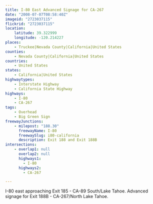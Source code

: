 ```yaml
---
title: I-80 East Advanced Signage for CA-267
date: "2008-07-07T08:58:40Z"
imageid: "2723037115"
flickrid: "2723037115"
location:
    latitude: 39.322999
    longitude: -120.214227
places:
    - Truckee|Nevada County|California|United States
counties:
    - Nevada County|California|United States
countries:
    - United States
states:
    - California|United States
highwaytypes:
    - Interstate Highway
    - California State Highway
highways:
    - I-80
    - CA-267
tags:
    - Overhead
    - Big Green Sign
freewayJunctions:
    - milepost: "188.30"
      freewayName: I-80
      freewaySlug: i80-california
      description: Exit 188 and Exit 188B
intersections:
    - overlap1: null
      overlap2: null
      highways1:
        - I-80
      highways2:
        - CA-267

---
```

I-80 east approaching Exit 185 - CA-89 South/Lake Tahoe.  Advanced signage for Exit 188B - CA-267/North Lake Tahoe.